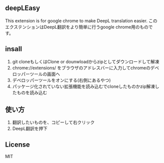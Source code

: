## deepLEasy
This extension is for google chrome to make DeepL translation easier.
このエクステンションはDeepL翻訳をより簡単に行うgoogle chrome用のものです。

## insall
1. git cloneもしくはClone or dounwloadからzipとしてダウンロードして解凍 
1. chrome://extensions/ をブラウザのアドレスバーに入力してchromeのデベロッパーツールの画面へ
1. デベロッパーツールをオンにする(右側にあるやつ)
1. パッケージ化されていない拡張機能を読み込むでcloneしたものかzip解凍したものを読み込む

## 使い方
1. 翻訳したいものを、コピーして右クリック
1. DeepL翻訳を押下

## License
MIT
